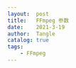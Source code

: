```yaml
---
layout:  post
title:   FFmpeg 参数
date:    2021-3-19
author:  Tangle
catalog: true
tags:
    - FFmpeg
---
```


